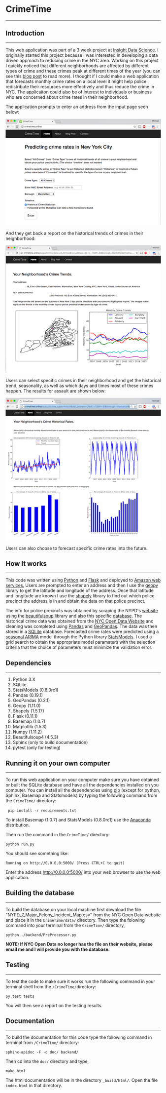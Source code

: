 # CrimeTime
---------------------

## Introduction 
---------------------

This web application was part of a 3 week project at <a href="http://insightdatascience.com/">Insight Data Science</a>.  I originally started this project because I was interested in developing a data driven approach to reducing crime in the NYC area.  Working on this project I quickly noticed that different neighborhoods are affected by different types of crime and these crimes peak at different times of the year (you can see this <a href="http://michael-harmon.com/blog/crimetime.html">blog post</a> to read more).  I thought if I could make a web application that forecasts monthly crime rates on a local level it might help police redistribute their resources more effectively and thus reduce the crime in NYC.  The applicaiton could also be of interest to individuals or business who are concerned about crime rates in their neighborhood.  

The application prompts to enter an address from the input page seen below:
	

![Input Page](./doc/input.png)


And they get back a report on the historical trends of crimes in their neighborhood:

	
![All Crime Info](./doc/Historical.png)

Users can select specific crimes in their neighborhood and get the historical trend, seasonality, as well as which days and times most of these crimes happen.  The results for assault are shown below:

	
![Specific Crime Info](./doc/Dashboard.png)

Users can also choose to forecast specific crime rates into the future.


## How It works
---------------------

This code was written using <a href="https://www.python.org/"> Python</a> and <a href="http://flask.pocoo.org/"> Flask</a>
and deployed to <a href="https://aws.amazon.com/"> Amazon web services.</a> Users are prompted to enter an address and then I use the <a href="https://pypi.python.org/pypi/geopy">geopy</a> library to get
the latitude and longitude of the address.  Once that latitude and longitude are known I 
use the <a href="https://pypi.python.org/pypi/Shapely">shapely</a> library to find out which police 
precinct the address is in and obtain the data on that police precinct.

The info for police precincts was obtained by scraping the NYPD's 
<a href="http://www.nyc.gov/html/nypd/html/home/precincts.shtml"> website </a> using the
<a href="https://pypi.python.org/pypi/beautifulsoup4"> beautifulsoup</a> library and 
also this specific
 <a href="https://nycopendata.socrata.com/Public-Safety/Police-Precincts/78dh-3ptz/data">database</a>. The historical crime data was obtained from the <a href="https://nycopendata.socrata.com/">NYC Open Data Website</a> 
and cleaning was completed using <a href="http://pandas.pydata.org/">Pandas</a> and
<a href="http://geopandas.org/">GeoPandas</a>. The data was then stored in a 
<a href="https://sqlite.org/">SQLite</a> database. Forecasted crime rates were predicted using a 
<a href="http://www.statsmodels.org/dev/generated/statsmodels.tsa.statespace.sarimax.SARIMAX.html">seasonal ARIMA</a>
model through the Python library <a href="http://statsmodels.sourceforge.net/"> StatsModels</a>. 
I used a grid search to obtain the appropriate model paramaters with the selection criteria that the choice of parameters must minimize the validation error.


## Dependencies
---------------------

1. Python 3.X
2. SQLite
3. StatsModels (0.8.0rc1)
4. Pandas (0.19.1)
5. GeoPandas (0.2.1)
6. Geopy (1.11.0)
7. Shapely (1.5.17)
8. Flask (0.11.1)
9. Basemap (1.0.7)
10. Matplotlib (1.5.3)
11. Numpy (1.11.2)
12. Beautifulsoup4 (4.5.3)
13. Sphinx (only to build documentation)
14. pytest (only for testing)

## Running it on your own computer
---------------------

To run this web application on your computer make sure you have obtained or built the SQLite
database and have all the dependencies installed on you computer.  You can install all the 
dependencies using <a href="https://pip.pypa.io/en/stable/">pip</a> (except for python, Sphinx, Basemap and Statsmodels) by typing the following command from the 
<code>CrimeTime/</code> directory:

<code> pip install -r requirements.txt</code>

To install Basemap (1.0.7) and StatsModels (0.8.0rc1) use the <a href="https://www.continuum.io/anaconda-overview">Anaconda</a> distribution.


Then run the command in the <code>CrimeTime/</code> directory:

	python run.py	

You should see something like:

	Running on http://0.0.0.0:5000/ (Press CTRL+C to quit)	

Enter the address http://0.0.0.0:5000/ into your web browser to use the web application.


## Building the database
---------------------

To build the database on your local machine first download the file "NYPD_7_Major_Felony_Incident_Map.csv" from the NYC Open Data website and
place it in the <code>CrimeTime/data/</code> directory. Then type
the folowing command into your terminal from the <code>CrimeTime/</code> directory,

	python ./backend/PreProcessor.py	


**NOTE: If NYC Open Data no longer has the file on their website, please email me and I will provide you with the database.**


## Testing
---------------------

To test the code to make sure it works run the following command in your terminal shell from the <code>/CrimeTime/</code>directory:

	py.test tests	

You will then see a report on the testing results.

## Documentation
---------------------

To build the documentation for this code type the following command in terminal from <code>/CrimeTime/</code> directory:

	sphinx-apidoc -F -o doc/ backend/
Then cd into the <code>doc/</code> directory and type,

	make html

The html documentation will be in the directory <code>_build/html/</code>.  Open the file <code>index.html</code> in that directory.


